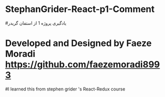 # StephanGrider-React-p1-Comment
#یادگیری پروژه 1 از استفان گریدر 
# Developed and Designed by Faeze Moradi https://github.com/faezemoradi8993 
#I learned this from stephen grider 's React-Redux course
